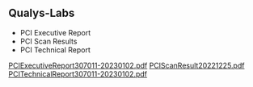 ## Qualys-Labs
- PCI Executive Report
- PCI Scan Results
- PCI Technical Report

[PCIExecutiveReport307011-20230102.pdf](https://github.com/tenley8/Qualys-Labs/files/10418959/PCIExecutiveReport307011-20230102.pdf)
[PCIScanResult20221225.pdf](https://github.com/tenley8/Qualys-Labs/files/10418960/PCIScanResult20221225.pdf)
[PCITechnicalReport307011-20230102.pdf](https://github.com/tenley8/Qualys-Labs/files/10418961/PCITechnicalReport307011-20230102.pdf)
